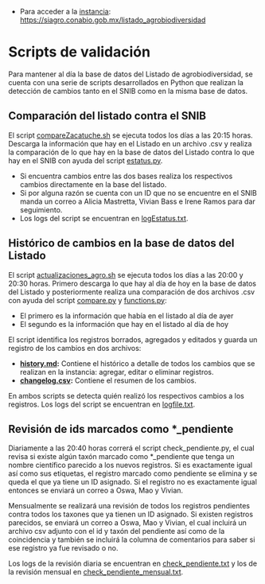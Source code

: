 * Para acceder a la [instancia](https://siagro.conabio.gob.mx/listado_agrobiodiversidad): https://siagro.conabio.gob.mx/listado_agrobiodiversidad

# Scripts de validación

Para mantener al día la base de datos del Listado de agrobiodiversidad, se cuenta con una serie de scripts desarrollados en Python que realizan la detección de cambios tanto en el SNIB como en la misma base de datos. 

## Comparación del listado contra el SNIB
El script [compareZacatuche.sh](https://github.com/CONABIO/catalogo-agrobiodiversidad/blob/main/scripts/compareZacatuche.sh) se ejecuta todos los días a las 20:15 horas. Descarga la información que hay en el Listado en un archivo .csv y realiza la comparación de lo que hay en la base de datos del Listado contra lo que hay en el SNIB con ayuda del script [estatus.py](https://github.com/CONABIO/catalogo-agrobiodiversidad/blob/main/scripts/estatus.py).
* Si encuentra cambios entre las dos bases realiza los respectivos cambios directamente en la base del listado.
* Si por alguna razón se cuenta con un ID que no se encuentre en el SNIB manda un correo a Alicia Mastretta, Vivian Bass e Irene Ramos para dar seguimiento.
* Los logs del script se encuentran en [logEstatus.txt](https://github.com/CONABIO/catalogo-agrobiodiversidad/blob/main/scripts/logEstatus.txt).

## Histórico de cambios en la base de datos del Listado
El script [actualizaciones_agro.sh](https://github.com/CONABIO/catalogo-agrobiodiversidad/blob/main/scripts/actualizaciones_agro.sh) se ejecuta todos los días a las 20:00 y 20:30 horas. Primero descarga lo que hay al día de hoy en la base de datos del Listado y posteriormente realiza una comparación de dos archivos .csv con ayuda del script [compare.py](https://github.com/CONABIO/catalogo-agrobiodiversidad/blob/main/scripts/compare.py) y [functions.py](https://github.com/CONABIO/catalogo-agrobiodiversidad/blob/main/scripts/functions.py):
* El primero es la información que había en el listado al día de ayer
* El segundo es la información que hay en el listado al día de hoy

El script identifica los registros borrados, agregados y editados y guarda un registro de los cambios en dos archivos:
* **[history.md](https://github.com/CONABIO/catalogo-agrobiodiversidad/blob/main/history.md):**
  Contiene el histórico a detalle de todos los cambios que se realizan en la instancia: agregar, editar o eliminar registros.
* **[changelog.csv](https://github.com/CONABIO/catalogo-agrobiodiversidad/blob/main/changelog.md):**
  Contiene el resumen de los cambios.

En ambos scripts se detecta quién realizó los respectivos cambios a los registros.
Los logs del script se encuentran en [logfile.txt](https://github.com/CONABIO/catalogo-agrobiodiversidad/blob/main/scripts/logfile.txt).

## Revisión de ids marcados como \*\_pendiente

Diariamente a las 20:40 horas correrá el script check_pendiente.py, el cual revisa si existe algún taxón marcado como \*\_pendiente que tenga un nombre científico parecido a los nuevos registros. Si es exactamente igual así como sus etiquetas, el registro marcado como pendiente se elimina y se queda el que ya tiene un ID asignado. Si el registro no es exactamente igual entonces se enviará un correo a Oswa, Mao y Vivian.

Mensualmente se realizará una revisión de todos los registros pendientes contra todos los taxones que ya tienen un ID asignado. Si existen registros parecidos, se enviará un correo a Oswa, Mao y Vivian, el cual incluirá un archivo csv adjunto con el id y taxón del pendiente así como de la coincidencia y también se incluirá la columna de comentarios para saber si ese registro ya fue revisado o no.

Los logs de la revisión diaria se encuentran en [check_pendiente.txt](https://github.com/CONABIO/catalogo-agrobiodiversidad/blob/main/scripts/check_pendiente.txt) y los de la revisión mensual en [check_pendiente_mensual.txt](https://github.com/CONABIO/catalogo-agrobiodiversidad/blob/main/scripts/check_pendiente_mensual.txt).
